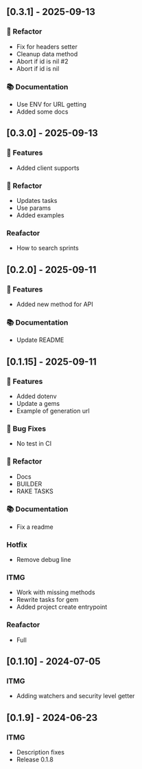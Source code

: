 ## [0.3.1] - 2025-09-13

### 🚜 Refactor

- Fix for headers setter
- Cleanup data method
- Abort if id is nil #2
- Abort if id is nil

### 📚 Documentation

- Use ENV for URL getting
- Added some docs
## [0.3.0] - 2025-09-13

### 🚀 Features

- Added client supports

### 🚜 Refactor

- Updates tasks
- Use params
- Added examples

### Reafactor

- How to search sprints
## [0.2.0] - 2025-09-11

### 🚀 Features

- Added new method for API

### 📚 Documentation

- Update README
## [0.1.15] - 2025-09-11

### 🚀 Features

- Added dotenv
- Update a gems
- Example of generation url

### 🐛 Bug Fixes

- No test in CI

### 🚜 Refactor

- Docs
- BUILDER
- RAKE TASKS

### 📚 Documentation

- Fix a readme

### Hotfix

- Remove debug line

### ITMG

- Work with missing methods
- Rewrite tasks for gem
- Added project create entrypoint

### Reafactor

- Full
## [0.1.10] - 2024-07-05

### ITMG

- Adding watchers and security level getter
## [0.1.9] - 2024-06-23

### ITMG

- Description fixes
- Release 0.1.8
